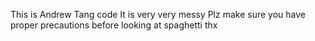 This is Andrew Tang code
It is very very messy
Plz make sure you have proper precautions before looking at spaghetti
thx
